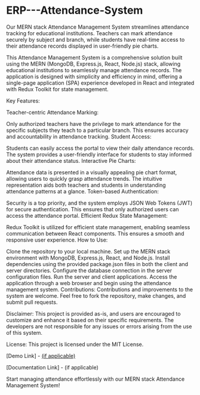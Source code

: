# ERP---Attendance-System
Our MERN stack Attendance Management System streamlines attendance tracking for educational institutions. Teachers can mark attendance securely by subject and branch, while students have real-time access to their attendance records displayed in user-friendly pie charts.

This Attendance Management System is a comprehensive solution built using the MERN (MongoDB, Express.js, React, Node.js) stack, allowing educational institutions to seamlessly manage attendance records. The application is designed with simplicity and efficiency in mind, offering a single-page application (SPA) experience developed in React and integrated with Redux Toolkit for state management.

Key Features:

Teacher-centric Attendance Marking:

Only authorized teachers have the privilege to mark attendance for the specific subjects they teach to a particular branch. This ensures accuracy and accountability in attendance tracking.
Student Access:

Students can easily access the portal to view their daily attendance records. The system provides a user-friendly interface for students to stay informed about their attendance status.
Interactive Pie Charts:

Attendance data is presented in a visually appealing pie chart format, allowing users to quickly grasp attendance trends. The intuitive representation aids both teachers and students in understanding attendance patterns at a glance.
Token-based Authentication:

Security is a top priority, and the system employs JSON Web Tokens (JWT) for secure authentication. This ensures that only authorized users can access the attendance portal.
Efficient Redux State Management:

Redux Toolkit is utilized for efficient state management, enabling seamless communication between React components. This ensures a smooth and responsive user experience.
How to Use:

Clone the repository to your local machine.
Set up the MERN stack environment with MongoDB, Express.js, React, and Node.js.
Install dependencies using the provided package.json files in both the client and server directories.
Configure the database connection in the server configuration files.
Run the server and client applications.
Access the application through a web browser and begin using the attendance management system.
Contributions:
Contributions and improvements to the system are welcome. Feel free to fork the repository, make changes, and submit pull requests.

Disclaimer:
This project is provided as-is, and users are encouraged to customize and enhance it based on their specific requirements. The developers are not responsible for any issues or errors arising from the use of this system.

License:
This project is licensed under the MIT License.

[Demo Link] - [(if applicable)](https://drive.google.com/drive/folders/1TugaKLWM7u3vflC5cxroJByfY6aqzwlq?usp=drive_link)

[Documentation Link] - (if applicable)


Start managing attendance effortlessly with our MERN stack Attendance Management System!
